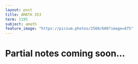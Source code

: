 ```yaml
---
layout: post
title: AMATH 353
term: 1195
subject: amath
feature_image: "https://picsum.photos/2560/600?image=875"
---
```

# Partial notes coming soon...

